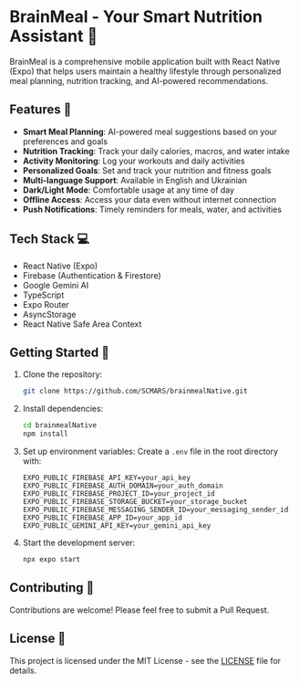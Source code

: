 # BrainMeal - Your Smart Nutrition Assistant 🥗

BrainMeal is a comprehensive mobile application built with React Native (Expo) that helps users maintain a healthy lifestyle through personalized meal planning, nutrition tracking, and AI-powered recommendations.

## Features 🌟

- **Smart Meal Planning**: AI-powered meal suggestions based on your preferences and goals
- **Nutrition Tracking**: Track your daily calories, macros, and water intake
- **Activity Monitoring**: Log your workouts and daily activities
- **Personalized Goals**: Set and track your nutrition and fitness goals
- **Multi-language Support**: Available in English and Ukrainian
- **Dark/Light Mode**: Comfortable usage at any time of day
- **Offline Access**: Access your data even without internet connection
- **Push Notifications**: Timely reminders for meals, water, and activities

## Tech Stack 💻

- React Native (Expo)
- Firebase (Authentication & Firestore)
- Google Gemini AI
- TypeScript
- Expo Router
- AsyncStorage
- React Native Safe Area Context

## Getting Started 🚀

1. Clone the repository:
   ```bash
   git clone https://github.com/SCMARS/brainmealNative.git
   ```

2. Install dependencies:
   ```bash
   cd brainmealNative
   npm install
   ```

3. Set up environment variables:
   Create a `.env` file in the root directory with:
   ```
   EXPO_PUBLIC_FIREBASE_API_KEY=your_api_key
   EXPO_PUBLIC_FIREBASE_AUTH_DOMAIN=your_auth_domain
   EXPO_PUBLIC_FIREBASE_PROJECT_ID=your_project_id
   EXPO_PUBLIC_FIREBASE_STORAGE_BUCKET=your_storage_bucket
   EXPO_PUBLIC_FIREBASE_MESSAGING_SENDER_ID=your_messaging_sender_id
   EXPO_PUBLIC_FIREBASE_APP_ID=your_app_id
   EXPO_PUBLIC_GEMINI_API_KEY=your_gemini_api_key
   ```

4. Start the development server:
   ```bash
   npx expo start
   ```

## Contributing 🤝

Contributions are welcome! Please feel free to submit a Pull Request.

## License 📝

This project is licensed under the MIT License - see the [LICENSE](LICENSE) file for details.
